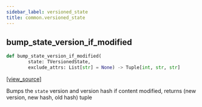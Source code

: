 ```yaml
---
sidebar_label: versioned_state
title: common.versioned_state
---
```


## bump\_state\_version\_if\_modified

```python
def bump_state_version_if_modified(
        state: TVersionedState,
        exclude_attrs: List[str] = None) -> Tuple[int, str, str]
```

[[view_source]](https://github.com/dlt-hub/dlt/blob/9857029af018a582dd24da4070562f58bb7e9fc5/dlt/common/versioned_state.py#L30)

Bumps the `state` version and version hash if content modified, returns (new version, new hash, old hash) tuple

